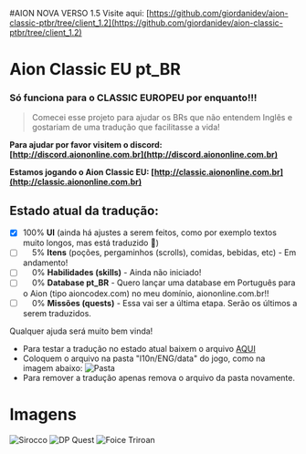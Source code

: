 #AION NOVA VERSO 1.5
Visite aqui: [https://github.com/giordanidev/aion-classic-ptbr/tree/client_1.2](https://github.com/giordanidev/aion-classic-ptbr/tree/client_1.2)

# Aion Classic EU pt_BR

### Só funciona para o CLASSIC EUROPEU por enquanto!!!

> Comecei esse projeto para ajudar os BRs que não entendem Inglês e gostariam de uma tradução que facilitasse a vida!

**Para ajudar por favor visitem o discord: [http://discord.aiononline.com.br](http://discord.aiononline.com.br)**

**Estamos jogando o Aion Classic EU: [http://classic.aiononline.com.br](http://classic.aiononline.com.br)**

## Estado atual da tradução:
- [x] 100% **UI** (ainda há ajustes a serem feitos, como por exemplo textos muito longos, mas está traduzido :tada:)
- [ ] &nbsp;&nbsp;&nbsp;&nbsp;5% **Itens** (poções, pergaminhos (scrolls), comidas, bebidas, etc) - Em andamento!
- [ ] &nbsp;&nbsp;&nbsp;&nbsp;0% **Habilidades (skills)** - Ainda não iniciado!
- [ ] &nbsp;&nbsp;&nbsp;&nbsp;0% **Database pt_BR** - Quero lançar uma database em Português para o Aion (tipo aioncodex.com) no meu domínio, aiononline.com.br!!
- [ ] &nbsp;&nbsp;&nbsp;&nbsp;0% **Missões (quests)** - Essa vai ser a última etapa. Serão os últimos a serem traduzidos.

Qualquer ajuda será muito bem vinda!

- Para testar a tradução no estado atual baixem o arquivo [AQUI](https://github.com/giordanidev/aion-classic-ptbr/tree/main/_arquivo)
- Coloquem o arquivo na pasta "l10n/ENG/data" do jogo, como na imagem abaixo:
![Pasta](https://i.imgur.com/2YwIkRS.png)
- Para remover a tradução apenas remova o arquivo da pasta novamente.

# Imagens
![Sirocco](https://imgur.com/PK3elax.png)
![DP Quest](https://imgur.com/fn51O0Z.png)
![Foice Triroan](https://i.imgur.com/yjWkAdt.png)
